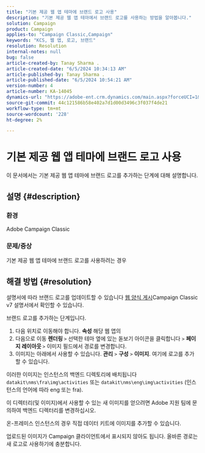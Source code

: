 ```yaml
---
title: "기본 제공 웹 앱 테마에 브랜드 로고 사용"
description: "기본 제공 웹 앱 테마에서 브랜드 로고를 사용하는 방법을 알아봅니다."
solution: Campaign
product: Campaign
applies-to: "Campaign Classic,Campaign"
keywords: "KCS, 웹 앱, 로고, 브랜드"
resolution: Resolution
internal-notes: null
bug: false
article-created-by: Tanay Sharma .
article-created-date: "6/5/2024 10:34:13 AM"
article-published-by: Tanay Sharma .
article-published-date: "6/5/2024 10:54:21 AM"
version-number: 4
article-number: KA-14045
dynamics-url: "https://adobe-ent.crm.dynamics.com/main.aspx?forceUCI=1&pagetype=entityrecord&etn=knowledgearticle&id=3c470526-2723-ef11-840b-6045bd0065b6"
source-git-commit: 44c121586b58e402a7d1d00d3496c3f037f4de21
workflow-type: tm+mt
source-wordcount: '228'
ht-degree: 2%

---
```


# 기본 제공 웹 앱 테마에 브랜드 로고 사용


이 문서에서는 기본 제공 웹 앱 테마에 브랜드 로고를 추가하는 단계에 대해 설명합니다.

## 설명 {#description}


### 환경

Adobe Campaign Classic

### 문제/증상

기본 제공 웹 앱 테마에 브랜드 로고를 사용하려는 경우


## 해결 방법 {#resolution}


설명서에 따라 브랜드 로고를 업데이트할 수 있습니다 [웹 양식 게시](https://experienceleague.adobe.com/en/docs/campaign-classic/using/designing-content/web-forms/publishing-a-web-form)Campaign Classic v7 설명서에서 확인할 수 있습니다.

브랜드 로고를 추가하는 단계입니다.

1. 다음 위치로 이동해야 합니다. <b>속성</b> 해당 웹 앱의
2. 다음으로 이동 <b>렌더링 </b>`>`  선택한 테마 옆에 있는 돋보기 아이콘을 클릭합니다 `>`  <b>페이지 레이아웃 </b>`>` 이미지 필드에서 경로를 변경합니다.
3. 이미지는 아래에서 사용할 수 있습니다. <b>관리</b> `>`  <b>구성</b> `>`  <b>이미지</b>. 여기에 로고를 추가할 수 있습니다.


이러한 이미지는 인스턴스의 백엔드 디렉토리에 배치됩니다 `datakit\nms\fra\img\activities` 또는 `datakit\nms\eng\img\activities` (인스턴스의 언어에 따라 eng 또는 fra).

이 디렉터리(및 이미지)에서 사용할 수 있는 새 이미지를 얻으려면 Adobe 지원 팀에 문의하여 백엔드 디렉터리를 변경하십시오.

온-프레미스 인스턴스의 경우 직접 데이터 키트에 이미지를 추가할 수 있습니다.

업로드된 이미지가 Campaign 클라이언트에서 표시되지 않아도 됩니다. 올바른 경로는 새 로고로 사용하기에 충분합니다.
